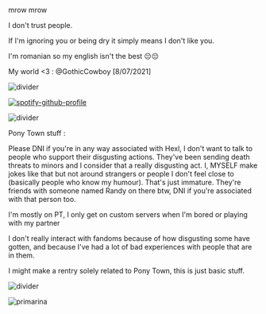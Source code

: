 mrow mrow

I don't trust people.

If I'm ignoring you or being dry it simply means I don't like you.

I'm romanian so my english isn't the best 😔😔

My world <3 : @GothicCowboy [8/07/2021]

![divider](https://cdn.discordapp.com/attachments/1291429139462623367/1307432180812746792/tumblr_f56d7fee520ebb4851f3f38282ba36aa_0959304c_400.png?ex=673a489a&is=6738f71a&hm=e2899f7783e9335faee5ac9c78faba10b265d4ab78b9638e5cbad6bd6c8af9f0&)

[![spotify-github-profile](https://spotify-github-profile.kittinanx.com/api/view?uid=31otxkxdca6plbwxg3w3sz7cxycy&cover_image=true&theme=novatorem&show_offline=true&background_color=121212&interchange=false&bar_color=53b14f&bar_color_cover=false)](https://spotify-github-profile.kittinanx.com/api/view?uid=31otxkxdca6plbwxg3w3sz7cxycy&redirect=true)

![divider](https://cdn.discordapp.com/attachments/1291429139462623367/1307432180812746792/tumblr_f56d7fee520ebb4851f3f38282ba36aa_0959304c_400.png?ex=673a489a&is=6738f71a&hm=e2899f7783e9335faee5ac9c78faba10b265d4ab78b9638e5cbad6bd6c8af9f0&)

Pony Town stuff :

Please DNI if you're in any way associated with Hexl, I don't want to talk to people who support their disgusting actions. They've been sending death threats to minors and I consider that a really disgusting act. I, MYSELF make jokes like that but not around strangers or people I don't feel close to (basically people who know my humour). That's just immature. They're friends with someone named Randy on there btw, DNI if you're associated with that person too.

I'm mostly on PT, I only get on custom servers when I'm bored or playing with my partner

I don't really interact with fandoms because of how disgusting some have gotten, and because I've had a lot of bad experiences with people that are in them. 

I might make a rentry solely related to Pony Town, this is just basic stuff.

![divider](https://cdn.discordapp.com/attachments/1291429139462623367/1307432180812746792/tumblr_f56d7fee520ebb4851f3f38282ba36aa_0959304c_400.png?ex=673a489a&is=6738f71a&hm=e2899f7783e9335faee5ac9c78faba10b265d4ab78b9638e5cbad6bd6c8af9f0&)

![primarina](https://cdn.discordapp.com/attachments/1291429139462623367/1307425514994139237/b73cf3a27c6b22d7da546cc51531b940.gif?ex=673a4265&is=6738f0e5&hm=ee4395ca3a0753ec7e794a6177d7785a2149c2b1bc4a688a253e1ab074c71280&)

